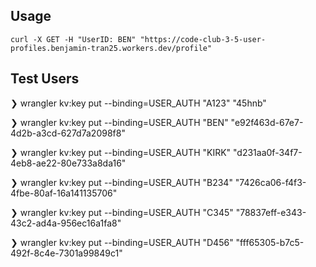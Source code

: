 ## Usage
```
curl -X GET -H "UserID: BEN" "https://code-club-3-5-user-profiles.benjamin-tran25.workers.dev/profile"
```

## Test Users
❯ wrangler kv:key put --binding=USER_AUTH "A123" "45hnb"

❯ wrangler kv:key put --binding=USER_AUTH "BEN" "e92f463d-67e7-4d2b-a3cd-627d7a2098f8"

❯ wrangler kv:key put --binding=USER_AUTH "KIRK" "d231aa0f-34f7-4eb8-ae22-80e733a8da16"

❯ wrangler kv:key put --binding=USER_AUTH "B234" "7426ca06-f4f3-4fbe-80af-16a141135706"

❯ wrangler kv:key put --binding=USER_AUTH "C345" "78837eff-e343-43c2-ad4a-956ec16a1fa8"

❯ wrangler kv:key put --binding=USER_AUTH "D456" "fff65305-b7c5-492f-8c4e-7301a99849c1"